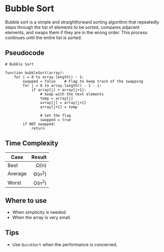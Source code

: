 # Bubble Sort
Bubble sort is a simple and straightforward sorting algorithm that repeatedly steps through the list of elements to be sorted, compares adjacent elements, and swaps them if they are in the wrong order. This process continues until the entire list is sorted.

## Pseudocode
```plaintext
# Bubble Sort

function bubbleSort(array):
    for i = 0 to array.length() - 1:
        swapped = false    # Flag to keep track of the swapping
        for j = 0 to array.length() - 1 - i:
            if array[j] > array[j+1]:
                # Swap with the next elements
                temp = array[j]
                array[j] = array[j+1]
                array[j+1] = temp

                # Set the flag
                swapped = true
        if NOT swapped:
            return

```

## Time Complexity
|Case        | Result          |
|------------|----------------:|
|Best        |   Ω(n)          |
|Average     | Θ(n<sup>2</sup>)|
|Worst       | O(n<sup>2</sup>)|

## Where to use
- When simplicity is needed.
- When the array is very small.

## Tips
- Use `QuickSort` when the performance is concerned.
